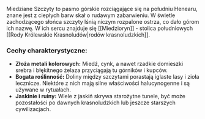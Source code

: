 Miedziane Szczyty to pasmo górskie rozciągające się na południu Henearu, znane jest z ciepłych barw skał o rudawym zabarwieniu. W świetle zachodzącego słońca szczyty lśnią niczym rozpalone ostrza, co dało górom ich nazwę. W ich sercu znajduje się [[Miedzioryn]] - stolica południowych [[Rody Królewskie Krasnoludów|rodów krasnoludzkich]].

### Cechy charakterystyczne:

- **Złoża metali kolorowych:** Miedź, cynk, a nawet rzadkie domieszki srebra i błękitnego żelaza  przyciągają tu górników i kupców.
- **Bogata roślinność:** Doliny między szczytami porastają iglaste lasy i zioła lecznicze. Niektóre z nich mają silne właściwości halucynogenne i są używane w rytuałach.
- **Jaskinie i ruiny:** Wiele z jaskiń skrywa starożytne tunele, być może pozostałości po dawnych krasnoludzkich lub jeszcze starszych cywilizacjach.
